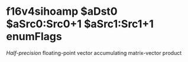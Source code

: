 # f16v4sihoamp $aDst0 $aSrc0:Src0+1 $aSrc1:Src1+1 enumFlags

*Half-precision* floating-point vector accumulating matrix-vector
product
